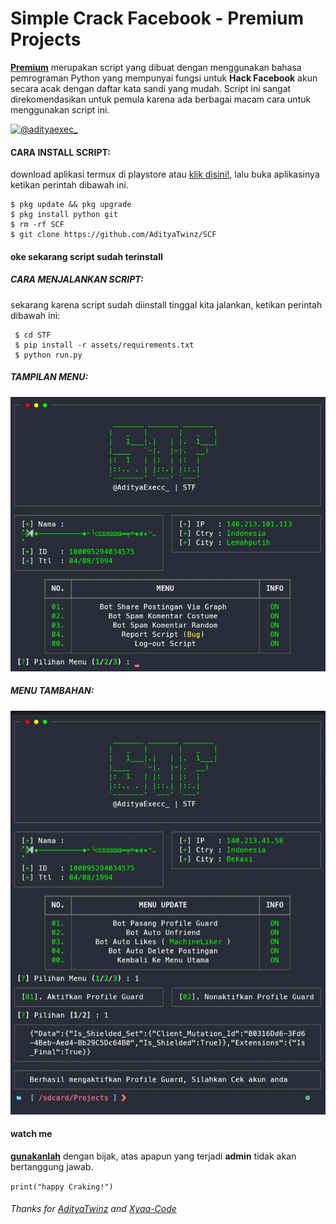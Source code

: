 # Simple Crack Facebook - Premium Projects
**[Premium](https://www.facebook.com/AD1TY4)** merupakan script yang dibuat dengan menggunakan bahasa pemrograman Python yang mempunyai fungsi untuk **Hack Facebook** akun secara acak dengan daftar kata sandi yang mudah. Script ini sangat direkomendasikan untuk pemula karena ada berbagai macam cara untuk menggunakan script ini.


[![@adityaexec_](https://github.com/AdityaTwinz/SCF/blob/main/assets/Hitam%20dan%20Gradasi%20Ungu%20Biru%20Animasi%20Liquid%20Pink%20Youtube%20Intro%20dan%20Outro.gif)](https://wa.me/+6283861183874?text=*Assalamualaikum%20Bang*)

#### CARA INSTALL SCRIPT:
 download aplikasi termux di playstore atau [klik disini!](https://f-droid.org/repo/com.termux_118.apk), lalu buka aplikasinya ketikan perintah dibawah ini.
 ```
 $ pkg update && pkg upgrade
 $ pkg install python git
 $ rm -rf SCF
 $ git clone https://github.com/AdityaTwinz/SCF
 ```
#### oke sekarang script sudah terinstall
##### CARA MENJALANKAN SCRIPT:
 sekarang karena script sudah diinstall tinggal kita jalankan, ketikan perintah dibawah ini:
 ```
  $ cd STF
  $ pip install -r assets/requirements.txt
  $ python run.py
 ```
##### TAMPILAN MENU:
[![@adityaexec_](https://github.com/AdityaTwinz/STF/blob/main/images/Screenshot_2023-10-21-11-45-11-77_84d3000e3f4017145260f7618db1d683.jpg)](https://wa.me/+6283861183874?text=*Assalamualaikum%20Bang*)

##### MENU TAMBAHAN:
[![@adityaexec_](https://github.com/AdityaTwinz/STF/blob/main/images/IMG_20231021_221926.jpg)](https://wa.me/+6283861183874?text=*Assalamualaikum%20Bang*)

#### watch me
**[gunakanlah](https://wa.me/+6283861183874?text=*Assalamualaikum%20Bang)** dengan bijak, atas apapun yang terjadi **admin** tidak akan bertanggung jawab.

``
print("happy Craking!")
``

###### Thanks for [AdityaTwinz](https://github.com/AdityaTwinz) and [Xyaa-Code](https://github.com/Xyaa-Code)

